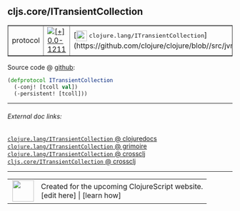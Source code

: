 ## cljs.core/ITransientCollection



 <table border="1">
<tr>
<td>protocol</td>
<td><a href="https://github.com/cljsinfo/cljs-api-docs/tree/0.0-1211"><img valign="middle" alt="[+] 0.0-1211" title="Added in 0.0-1211" src="https://img.shields.io/badge/+-0.0--1211-lightgrey.svg"></a> </td>
<td>
[<img height="24px" valign="middle" src="http://i.imgur.com/1GjPKvB.png"> <samp>clojure.lang/ITransientCollection</samp>](https://github.com/clojure/clojure/blob//src/jvm/clojure/lang/ITransientCollection.java)
</td>
</tr>
</table>









Source code @ [github](https://github.com/clojure/clojurescript/blob/r2030/src/cljs/cljs/core.cljs#L321-L323):

```clj
(defprotocol ITransientCollection
  (-conj! [tcoll val])
  (-persistent! [tcoll]))
```

<!--
Repo - tag - source tree - lines:

 <pre>
clojurescript @ r2030
└── src
    └── cljs
        └── cljs
            └── <ins>[core.cljs:321-323](https://github.com/clojure/clojurescript/blob/r2030/src/cljs/cljs/core.cljs#L321-L323)</ins>
</pre>

-->

---



###### External doc links:

[`clojure.lang/ITransientCollection` @ clojuredocs](http://clojuredocs.org/clojure.lang/ITransientCollection)<br>
[`clojure.lang/ITransientCollection` @ grimoire](http://conj.io/store/v1/org.clojure/clojure/1.7.0-beta3/clj/clojure.lang/ITransientCollection/)<br>
[`clojure.lang/ITransientCollection` @ crossclj](http://crossclj.info/fun/clojure.lang/ITransientCollection.html)<br>
[`cljs.core/ITransientCollection` @ crossclj](http://crossclj.info/fun/cljs.core.cljs/ITransientCollection.html)<br>

---

 <table>
<tr><td>
<img valign="middle" align="right" width="48px" src="http://i.imgur.com/Hi20huC.png">
</td><td>
Created for the upcoming ClojureScript website.<br>
[edit here] | [learn how]
</td></tr></table>

[edit here]:https://github.com/cljsinfo/cljs-api-docs/blob/master/cljsdoc/cljs.core_ITransientCollection.cljsdoc
[learn how]:https://github.com/cljsinfo/cljs-api-docs/wiki/cljsdoc-files

<!--

This information was too distracting to show to readers, but I'll leave it
commented here since it is helpful to:

- pretty-print the data used to generate this document
- and show how to retrieve that data



The API data for this symbol:

```clj
{:ns "cljs.core",
 :name "ITransientCollection",
 :history [["+" "0.0-1211"]],
 :type "protocol",
 :full-name-encode "cljs.core_ITransientCollection",
 :source {:code "(defprotocol ITransientCollection\n  (-conj! [tcoll val])\n  (-persistent! [tcoll]))",
          :title "Source code",
          :repo "clojurescript",
          :tag "r2030",
          :filename "src/cljs/cljs/core.cljs",
          :lines [321 323]},
 :methods [{:name "-conj!",
            :signature ["[tcoll val]"],
            :docstring nil}
           {:name "-persistent!",
            :signature ["[tcoll]"],
            :docstring nil}],
 :full-name "cljs.core/ITransientCollection",
 :clj-symbol "clojure.lang/ITransientCollection"}

```

Retrieve the API data for this symbol:

```clj
;; from Clojure REPL
(require '[clojure.edn :as edn])
(-> (slurp "https://raw.githubusercontent.com/cljsinfo/cljs-api-docs/catalog/cljs-api.edn")
    (edn/read-string)
    (get-in [:symbols "cljs.core/ITransientCollection"]))
```

-->
